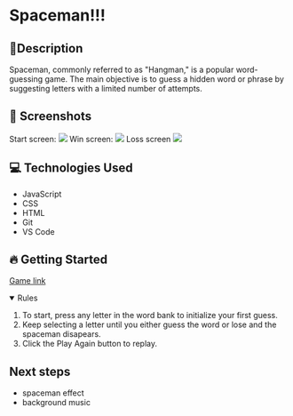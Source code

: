 # Spaceman!!!

## 📝Description 

Spaceman, commonly referred to as "Hangman," is a popular word-guessing game. The main objective is to guess a hidden word or phrase by suggesting letters with a limited number of attempts.

## 📸 Screenshots 
Start screen:
<img src="https://i.imgur.com/IcbxdtK.png">
Win screen:
<img src="https://i.imgur.com/vboHIyJ.png">
Loss screen
<img src="https://i.imgur.com/2YDbqJs.png">

##  💻 Technologies Used 
- JavaScript  
- CSS
- HTML
- Git
- VS Code

## 🔥 Getting Started 

 [Game link](https://j-vaz12.github.io/Spaceman/)

<details open>
<summary> Rules </summary>

1. To start, press any letter in the word bank to initialize your first guess.
2. Keep selecting a letter until you either guess the word or lose and the spaceman disapears. 
3. Click the Play Again button to replay.

</details>

## Next steps 
- spaceman effect 
- background music 
